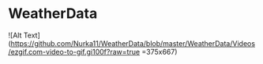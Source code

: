# WeatherData


![Alt Text](https://github.com/Nurka11/WeatherData/blob/master/WeatherData/Videos/ezgif.com-video-to-gif.gi100f?raw=true =375x667)
